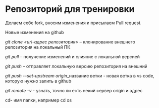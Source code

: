 # Репозиторий для тренировки

Делаем себе fork, вносим изменения и присылаем Pull request.

Новые изменения на github

*git clone <url-адрес репозитория>* – клонирование внешнего репозитория на
локальный ПК

*git pull* – получение изменений и слияние с локальной версией

*git push* – отправляет локальную версию репозитория на внешний

*git push --set-upstream origin*_название ветки - новая ветка в vs code, которую нужно залить в github

*git remote -v* - узнать, точно ли есть некий сервер origin и адрес

cd- имя папки, например cd os
